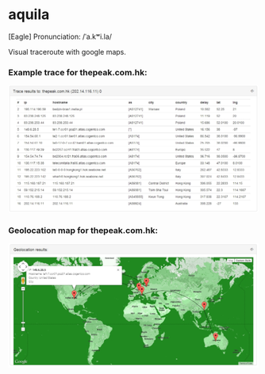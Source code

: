 aquila
======
  [Eagle]
  Pronunciation: /ˈa.kʷi.la/
  

Visual traceroute with google maps.

### Example trace for thepeak.com.hk:

![ visual traceroute to thepeak.com.hk geolocation ](https://raw.githubusercontent.com/mnmnc/img/master/peakhk.jpg)

### Geolocation map for thepeak.com.hk:

![ geolocation map for thepeak.com.hk after traceroute ](https://raw.githubusercontent.com/mnmnc/img/master/peakmap.jpg)

